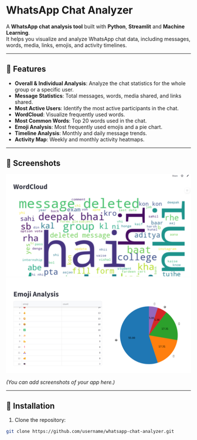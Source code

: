 # WhatsApp Chat Analyzer

A **WhatsApp chat analysis tool** built with **Python**, **Streamlit** and **Machine Learning**.  
It helps you visualize and analyze WhatsApp chat data, including messages, words, media, links, emojis, and activity timelines.

---

## 🔹 Features

- **Overall & Individual Analysis**: Analyze the chat statistics for the whole group or a specific user.
- **Message Statistics**: Total messages, words, media shared, and links shared.
- **Most Active Users**: Identify the most active participants in the chat.
- **WordCloud**: Visualize frequently used words.
- **Most Common Words**: Top 20 words used in the chat.
- **Emoji Analysis**: Most frequently used emojis and a pie chart.
- **Timeline Analysis**: Monthly and daily message trends.
- **Activity Map**: Weekly and monthly activity heatmaps.

---

## 🔹 Screenshots

<img src = "Screenshot 2025-09-04 225556.png" />  
<img src = "Screenshot 2025-09-04 225534.png" />  

*(You can add screenshots of your app here.)*

---

## 🔹 Installation

1. Clone the repository:
```bash
git clone https://github.com/username/whatsapp-chat-analyzer.git

